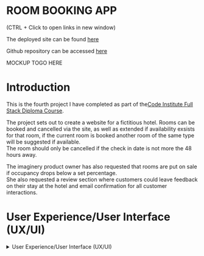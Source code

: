 # **ROOM BOOKING APP**

(CTRL + Click to open links in new window)

The deployed site can be found [here](https://PP4-CI.herokuapp.com/)

Github repository can be accessed [here](https://github.com/bobshort4bobby4/pp4-CI)


MOCKUP TOGO HERE




# **Introduction**

This is the fourth project I have completed as part of the[Code Institute Full Stack Diploma Course](https://codeinstitute.net).  

The project sets out to create a website for a fictitious hotel.  Rooms can be booked and cancelled via the site, as well as extended if availability exsists for that room,  if the  current room is booked  another room of the same type will be suggested if available.  
The room should only be cancelled if the check in date is not more the 48 hours away.

The imaginery product owner has also requested that rooms are put on sale if occupancy drops below a set percentage.  
She also requested a review section where customers could leave feedback on their stay at the hotel and email confirmation for all customer interactions.
  
# User Experience/User Interface (UX/UI)

<details>  
            
<summary>User Experience/User Interface (UX/UI)</summary>  
   ### User Stories  
  
   #### Casual Visitor Goals
   As a Casual Visitor I want:
  - to be easily able to ascertain information on the hotel and it's locality to aid my purchasing decision.
  - to be able to check availability for my room choice on any particular set of dates to aid my purchasing decision.
  - to navigate easily around the site to avoid frustration whilst using the site and to engender positive emotions towards the business.
  - to have any incorrect input rejected and the error explained clearly and quickly so I do not have any frustrating emotions using the site. 
    
  #### Customer Goals
  As a Customer I want:
  - to be able to easily book a room.
  - to be able to easily cancel a booking if there is more than 48 hours to check in to manage my booking.
  - to be able to easly extend my stay if possible to manage my booking .
  - to be easily able to view my booking and account details to make using the site as easy as possible.
  - to be easily able to change account details to make use as easy as possible.
  - to have all actions confirmed to me so as to avoid any confusion or mis-understandings.
  - to be able to leave a review of the hotel to improve my experience using the site/business.  
    
  #### Site Owner/Administrator
  As a Site Owner/Administrator I want:
  - to be able to view bookings to enable proper planning.
  - to be able to view/change rooms to keep room inventory current.
  - to be able to view customer information to enable efficient communication.
  - to provide a quality website in order to drive sales and increase profits.
  
  
  ### Wireframes
  
  
  
  ### Database Relations
  
  After normalization I used the following data base schema.
  RoomType
  type: charfield
  description: textfield
  price: decimalfield
  Max occupants: integerfield
  
  
  Room:
  room-number:integer
  type:foregin to roomtype
  Booked:boolean
  occupied:boolean
  
  Booking:
  user:foregin to user oath
  roomm-number: foregin to Room
  checkin: datefield
  checkout:date field
  isactive: boolean
  
  
  
  
  
  
</details>

